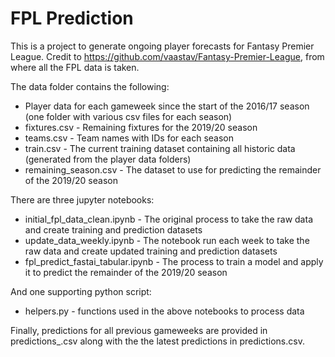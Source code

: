 # FPL Prediction
This is a project to generate ongoing player forecasts for Fantasy Premier League. Credit to https://github.com/vaastav/Fantasy-Premier-League, from where all the FPL data is taken.

The data folder contains the following:
+ Player data for each gameweek since the start of the 2016/17 season (one folder with various csv files for each season)
+ fixtures.csv - Remaining fixtures for the 2019/20 season
+ teams.csv - Team names with IDs for each season
+ train.csv - The current training dataset containing all historic data (generated from the player data folders)
+ remaining_season.csv - The dataset to use for predicting the remainder of the 2019/20 season

There are three jupyter notebooks:
+ initial_fpl_data_clean.ipynb - The original process to take the raw data and create training and prediction datasets
+ update_data_weekly.ipynb - The notebook run each week to take the raw data and create updated training and prediction datasets
+ fpl_predict_fastai_tabular.ipynb - The process to train a model and apply it to predict the remainder of the 2019/20 season

And one supporting python script:
+ helpers.py - functions used in the above notebooks to process data

Finally, predictions for all previous gameweeks are provided in predictions_<gw>.csv along with the the latest predictions in predictions.csv.
